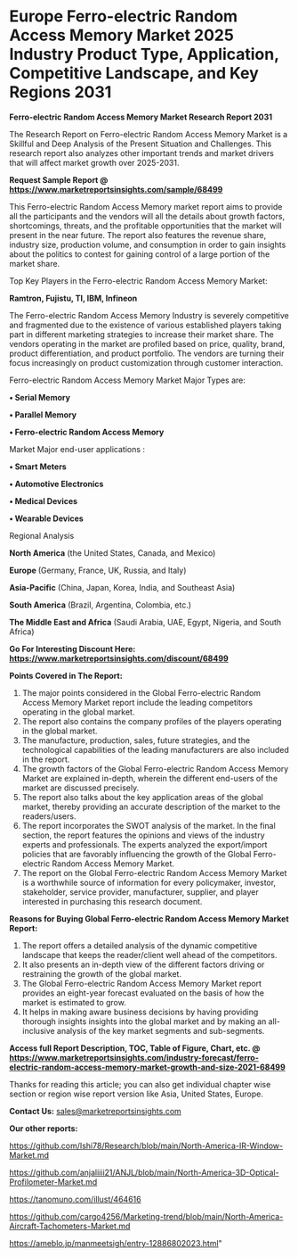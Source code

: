 # Europe Ferro-electric Random Access Memory Market 2025 Industry Product Type, Application, Competitive Landscape, and Key Regions 2031

<strong>Ferro-electric Random Access Memory Market Research Report 2031</strong>

The Research Report on Ferro-electric Random Access Memory Market is a Skillful and Deep Analysis of the Present Situation and Challenges. This research report also analyzes other important trends and market drivers that will affect market growth over 2025-2031.

<strong>Request Sample Report @ <a href=https://www.marketreportsinsights.com/sample/68499>https://www.marketreportsinsights.com/sample/68499</a></strong>

This Ferro-electric Random Access Memory market report aims to provide all the participants and the vendors will all the details about growth factors, shortcomings, threats, and the profitable opportunities that the market will present in the near future. The report also features the revenue share, industry size, production volume, and consumption in order to gain insights about the politics to contest for gaining control of a large portion of the market share.

Top Key Players in the Ferro-electric Random Access Memory Market:

<strong>Ramtron, Fujistu, TI, IBM, Infineon</strong>

The Ferro-electric Random Access Memory Industry is severely competitive and fragmented due to the existence of various established players taking part in different marketing strategies to increase their market share. The vendors operating in the market are profiled based on price, quality, brand, product differentiation, and product portfolio. The vendors are turning their focus increasingly on product customization through customer interaction.

Ferro-electric Random Access Memory Market Major Types are:

<strong>• Serial Memory

• Parallel Memory

• Ferro-electric Random Access Memory</strong>

Market Major end-user applications :

<strong>• Smart Meters

• Automotive Electronics

• Medical Devices

• Wearable Devices</strong>

Regional Analysis

</u><strong><b>North America</b></strong> (the United States, Canada, and Mexico)

<strong><b>Europe </b></strong>(Germany, France, UK, Russia, and Italy)

<strong><b>Asia-Pacific</b></strong> (China, Japan, Korea, India, and Southeast Asia)

<strong><b>South America</b></strong> (Brazil, Argentina, Colombia, etc.)

<strong><b>The Middle East and Africa</b></strong> (Saudi Arabia, UAE, Egypt, Nigeria, and South Africa)

<strong>Go For Interesting Discount Here: <a href=https://www.marketreportsinsights.com/discount/68499>https://www.marketreportsinsights.com/discount/68499</a></strong>

<strong>Points Covered in The Report:</strong>
<ol>
  <li>The major points considered in the Global Ferro-electric Random Access Memory Market report include the leading competitors operating in the global market.</li>
  <li>The report also contains the company profiles of the players operating in the global market.</li>
  <li>The manufacture, production, sales, future strategies, and the technological capabilities of the leading manufacturers are also included in the report.</li>
  <li>The growth factors of the Global Ferro-electric Random Access Memory Market are explained in-depth, wherein the different end-users of the market are discussed precisely.</li>
  <li>The report also talks about the key application areas of the global market, thereby providing an accurate description of the market to the readers/users.</li>
  <li>The report incorporates the SWOT analysis of the market. In the final section, the report features the opinions and views of the industry experts and professionals. The experts analyzed the export/import policies that are favorably influencing the growth of the Global Ferro-electric Random Access Memory Market.</li>
  <li>The report on the Global Ferro-electric Random Access Memory Market is a worthwhile source of information for every policymaker, investor, stakeholder, service provider, manufacturer, supplier, and player interested in purchasing this research document.</li>
</ol>
<strong>Reasons for Buying Global Ferro-electric Random Access Memory Market Report:</strong>

<ol>
  <li>The report offers a detailed analysis of the dynamic competitive landscape that keeps the reader/client well ahead of the competitors.</li>
  <li>It also presents an in-depth view of the different factors driving or restraining the growth of the global market.</li>
  <li>The Global Ferro-electric Random Access Memory Market report provides an eight-year forecast evaluated on the basis of how the market is estimated to grow.</li>
  <li>It helps in making aware business decisions by having providing thorough insights insights into the global market and by making an all-inclusive analysis of the key market segments and sub-segments.</li>
</ol>
<strong>Access full Report Description, TOC, Table of Figure, Chart, etc. @ <a href=https://www.marketreportsinsights.com/industry-forecast/ferro-electric-random-access-memory-market-growth-and-size-2021-68499>https://www.marketreportsinsights.com/industry-forecast/ferro-electric-random-access-memory-market-growth-and-size-2021-68499</a></strong>


Thanks for reading this article; you can also get individual chapter wise section or region wise report version like Asia, United States, Europe.

<strong>Contact Us:</strong>
sales@marketreportsinsights.com

<strong>Our other reports:</strong>

<a href=https://github.com/Ishi78/Research/blob/main/North-America-IR-Window-Market.md>https://github.com/Ishi78/Research/blob/main/North-America-IR-Window-Market.md</a>

<a href=https://github.com/anjaliiii21/ANJL/blob/main/North-America-3D-Optical-Profilometer-Market.md>https://github.com/anjaliiii21/ANJL/blob/main/North-America-3D-Optical-Profilometer-Market.md</a>

<a href=https://tanomuno.com/illust/464616>https://tanomuno.com/illust/464616</a>

<a href=https://github.com/cargo4256/Marketing-trend/blob/main/North-America-Aircraft-Tachometers-Market.md>https://github.com/cargo4256/Marketing-trend/blob/main/North-America-Aircraft-Tachometers-Market.md</a>

<a href=https://ameblo.jp/manmeetsigh/entry-12886802023.html>https://ameblo.jp/manmeetsigh/entry-12886802023.html</a>"
